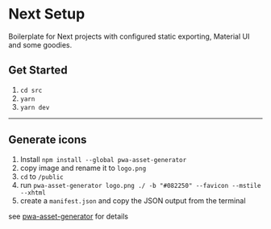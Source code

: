 # Next Setup 

Boilerplate for Next projects with configured static exporting, Material UI and some goodies.

## Get Started

1. `cd src`
2. `yarn`
3. `yarn dev`

---

## Generate icons 

1. Install `npm install --global pwa-asset-generator`
1. copy image and rename it to `logo.png` 
1. `cd` to `/public` 
1. run `pwa-asset-generator logo.png ./ -b "#082250" --favicon --mstile --xhtml`
1. create a `manifest.json` and copy the JSON output from the terminal

see [pwa-asset-generator](https://github.com/elegantapp/pwa-asset-generator) for details 